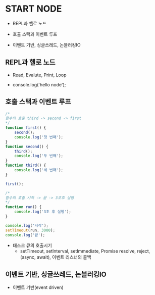# START NODE

- REPL과 헬로 노드

- 호출 스택과 이벤트 루프

- 이벤트 기반, 싱글쓰레드, 논블러킹IO  


## REPL과 헬로 노드

- Read, Evalute, Print, Loop

- console.log('hello node');  


## 호출 스택과 이벤트 루프

```javascript
/*
함수의 호출 third -> second -> first
*/
function first() {
    second();
    console.log('첫 번째');
}
function second() {
    third();
    console.log('두 번째');
}
function third() {
    console.log('세 번째');
}

first();
```

```javascript
/*
함수의 호출 시작 -> 끝 -> 3초후 실행 
*/
function run() {
    console.log('3초 후 실행');
}

console.log('시작');
setTimeout(run, 3000);
console.log('끝');
```

- 태스크 큐의 호출시기
  - setTimeout, setInterval, setImmediate, Promise resolve, reject, (async, await), 이벤트 리스너의 콜백  



## 이벤트 기반, 싱글쓰레드, 논블러킹IO

- 이벤트 기반(event driven)

